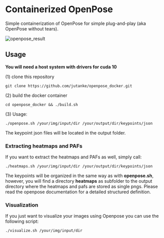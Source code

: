 # Containerized OpenPose
Simple containerization of OpenPose for simple plug-and-play (aka OpenPose without tears).

![openpose_result](https://user-images.githubusercontent.com/831215/56113534-71a95c80-5f5e-11e9-9e3c-fbb1c26f0d6c.png)

## Usage

**You will need a host system with drivers for cuda 10**

(1) clone this repository
```
git clone https://github.com/jutanke/openpose_docker.git
```

(2) build the docker container
```
cd openpose_docker && ./build.sh
```

(3) Usage:
```
./openpose.sh /your/img/input/dir /your/output/dir/keypoints/json
```

The keypoint json files will be located in the output folder.

### Extracting heatmaps and PAFs
If you want to extract the heatmaps and PAFs as well, simply call:
```
./heatmaps.sh /your/img/input/dir /your/output/dir/keypoints/json
```
The keypoints will be organized in the same way as with __openpose.sh__, however, you will find a directory __heatmaps__ as subfolder to the output directory where the heatmaps and pafs are stored as single pngs.
Please read the openpose documentation for a detailed structured definition.

### Visualization

If you just want to visualize your images using Openpose you can use the following script:
```
./visualize.sh /your/img/input/dir
```
